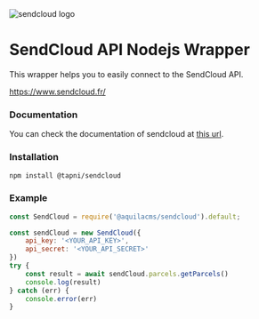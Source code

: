 <img src="https://www.sendcloud.fr/wp-content/uploads/2021/06/sendcloud-og-image.png" alt="sendcloud logo" />

SendCloud API Nodejs Wrapper
===

This wrapper helps you to easily connect to the SendCloud API.

https://www.sendcloud.fr/

### Documentation

You can check the documentation of sendcloud at [this url](https://docs.sendcloud.sc/ "sendcloud documentation").

### Installation
```bash
npm install @tapni/sendcloud
```

### Example

```js
const SendCloud = require('@aquilacms/sendcloud').default;

const sendCloud = new SendCloud({
    api_key: '<YOUR_API_KEY>',
    api_secret: '<YOUR_API_SECRET>'
})
try {
    const result = await sendCloud.parcels.getParcels()
    console.log(result)
} catch (err) {
    console.error(err)
}
```
